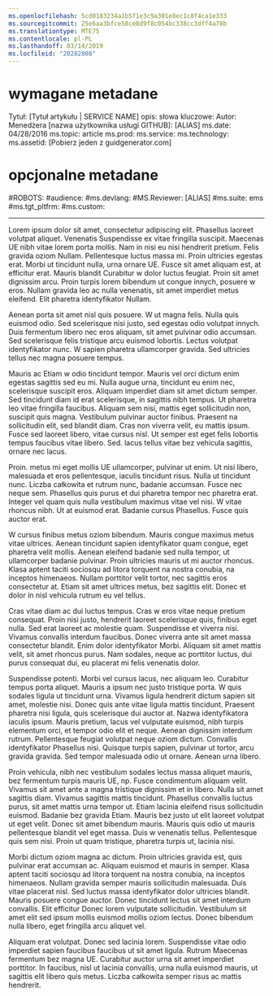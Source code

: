 ```yaml
---
ms.openlocfilehash: 5cd0183234a1b5f1e3c9a301e8ec1c8f4ca1e333
ms.sourcegitcommit: 25e6aa3bfce58ce8d9f8c054bc338cc3dff4a78b
ms.translationtype: MTE75
ms.contentlocale: pl-PL
ms.lasthandoff: 03/14/2019
ms.locfileid: "20282808"
---
```

# <a name="required-metadata"></a>wymagane metadane

Tytuł: [Tytuł artykułu | SERVICE NAME] opis: słowa kluczowe: Autor: Menedżera [nazwa użytkownika usługi GITHUB]: [ALIAS] ms.date: 04/28/2016 ms.topic: article ms.prod: ms.service: ms.technology: ms.assetid: [Pobierz jeden z guidgenerator.com]

# <a name="optional-metadata"></a>opcjonalne metadane

#<a name="robots"></a>ROBOTS:
#<a name="audience"></a>audience:
#<a name="msdevlang"></a>ms.devlang:
#<a name="msreviewer-alias"></a>MS.Reviewer: [ALIAS]
#<a name="mssuite-ems"></a>ms.suite: ems
#<a name="mstgtpltfrm"></a>ms.tgt_pltfrm:
#<a name="mscustom"></a>ms.custom:

---
Lorem ipsum dolor sit amet, consectetur adipiscing elit. Phasellus laoreet volutpat aliquet. Venenatis Suspendisse ex vitae fringilla suscipit. Maecenas UE nibh vitae lorem porta mollis. Nam in nisi eu nisi hendrerit pretium. Felis gravida oziom Nullam. Pellentesque luctus massa mi. Proin ultricies egestas erat. Morbi ut tincidunt nulla, urna ornare UE. Fusce sit amet aliquam est, at efficitur erat. Mauris blandit Curabitur w dolor luctus feugiat. Proin sit amet dignissim arcu. Proin turpis lorem bibendum ut congue innych, posuere w eros. Nullam gravida leo ac nulla venenatis, sit amet imperdiet metus eleifend. Elit pharetra identyfikator Nullam.

Aenean porta sit amet nisl quis posuere. W ut magna felis. Nulla quis euismod odio. Sed scelerisque nisi justo, sed egestas odio volutpat innych. Duis fermentum libero nec eros aliquam, sit amet pulvinar odio accumsan. Sed scelerisque felis tristique arcu euismod lobortis. Lectus volutpat identyfikator nunc. W sapien pharetra ullamcorper gravida. Sed ultricies tellus nec magna posuere tempus.

Mauris ac Etiam w odio tincidunt tempor. Mauris vel orci dictum enim egestas sagittis sed eu mi. Nulla augue urna, tincidunt eu enim nec, scelerisque suscipit eros. Aliquam imperdiet diam sit amet dictum semper. Sed tincidunt diam id erat scelerisque, in sagittis nibh tempus. Ut pharetra leo vitae fringilla faucibus. Aliquam sem nisi, mattis eget sollicitudin non, suscipit quis magna. Vestibulum pulvinar auctor finibus. Praesent na sollicitudin elit, sed blandit diam. Cras non viverra velit, eu mattis ipsum. Fusce sed laoreet libero, vitae cursus nisl. Ut semper est eget felis lobortis tempus faucibus vitae libero. Sed. lacus tellus vitae bez vehicula sagittis, ornare nec lacus.

Proin. metus mi eget mollis UE ullamcorper, pulvinar ut enim. Ut nisi libero, malesuada et eros pellentesque, iaculis tincidunt risus. Nulla ut tincidunt nunc. Liczba całkowita et rutrum nunc, badanie accumsan. Fusce nec neque sem. Phasellus quis purus et dui pharetra tempor nec pharetra erat. Integer vel quam quis nulla vestibulum maximus vitae vel nisi. W vitae rhoncus nibh. Ut at euismod erat. Badanie cursus Phasellus. Fusce quis auctor erat.

W cursus finibus metus oziom bibendum. Mauris congue maximus metus vitae ultrices. Aenean tincidunt sapien identyfikator quam congue, eget pharetra velit mollis. Aenean eleifend badanie sed nulla tempor, ut ullamcorper badanie pulvinar. Proin ultricies mauris ut mi auctor rhoncus. Klasa aptent taciti sociosqu ad litora torquent na nostra conubia, na inceptos himenaeos. Nullam porttitor velit tortor, nec sagittis eros consectetur at. Etiam sit amet ultrices metus, bez sagittis elit. Donec et dolor in nisl vehicula rutrum eu vel tellus.

Cras vitae diam ac dui luctus tempus. Cras w eros vitae neque pretium consequat. Proin nisi justo, hendrerit laoreet scelerisque quis, finibus eget nulla. Sed erat laoreet ac molestie quam. Suspendisse et viverra nisi. Vivamus convallis interdum faucibus. Donec viverra ante sit amet massa consectetur blandit. Enim dolor identyfikator Morbi. Aliquam sit amet mattis velit, sit amet rhoncus purus. Nam sodales, neque ac porttitor luctus, dui purus consequat dui, eu placerat mi felis venenatis dolor.

Suspendisse potenti. Morbi vel cursus lacus, nec aliquam leo. Curabitur tempus porta aliquet. Mauris a ipsum nec justo tristique porta. W quis sodales ligula ut tincidunt urna. Vivamus ligula hendrerit dictum sapien sit amet, molestie nisi. Donec quis ante vitae ligula mattis tincidunt. Praesent pharetra nisi ligula, quis scelerisque dui auctor at. Nazwa identyfikatora iaculis ipsum. Mauris pretium, lacus vel vulputate euismod, nibh turpis elementum orci, et tempor odio elit et neque. Aenean dignissim interdum rutrum. Pellentesque feugiat volutpat neque oziom dictum. Convallis identyfikator Phasellus nisi. Quisque turpis sapien, pulvinar ut tortor, arcu gravida gravida. Sed tempor malesuada odio ut ornare. Aenean urna libero.

Proin vehicula, nibh nec vestibulum sodales lectus massa aliquet mauris, bez fermentum turpis mauris UE, np. Fusce condimentum aliquam velit. Vivamus sit amet ante a magna tristique dignissim et in libero. Nulla sit amet sagittis diam. Vivamus sagittis mattis tincidunt. Phasellus convallis luctus purus, sit amet mattis urna tempor ut. Etiam lacinia eleifend risus sollicitudin euismod. Badanie bez gravida Etiam. Mauris bez justo ut elit laoreet volutpat ut eget velit. Donec sit amet bibendum mauris. Mauris quis odio ut mauris pellentesque blandit vel eget massa. Duis w venenatis tellus. Pellentesque quis sem nisi. Proin ut quam tristique, pharetra turpis ut, lacinia nisi.

Morbi dictum oziom magna ac dictum. Proin ultricies gravida est, quis pulvinar erat accumsan ac. Aliquam euismod et mauris in semper. Klasa aptent taciti sociosqu ad litora torquent na nostra conubia, na inceptos himenaeos. Nullam gravida semper mauris sollicitudin malesuada. Duis vitae placerat nisl. Sed luctus massa identyfikator dolor ultricies blandit. Mauris posuere congue auctor. Donec tincidunt lectus sit amet interdum convallis. Elit efficitur Donec lorem vulputate sollicitudin. Vestibulum sit amet elit sed ipsum mollis euismod mollis oziom lectus. Donec bibendum nulla libero, eget fringilla arcu aliquet vel.

Aliquam erat volutpat. Donec sed lacinia lorem. Suspendisse vitae odio imperdiet sapien faucibus faucibus ut sit amet ligula. Rutrum Maecenas fermentum bez magna UE. Curabitur auctor urna sit amet imperdiet porttitor. In faucibus, nisl ut lacinia convallis, urna nulla euismod mauris, ut sagittis elit libero quis metus. Liczba całkowita semper risus ac mattis hendrerit.
